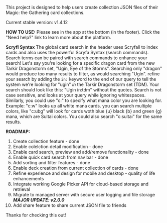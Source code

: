 This project is designed to help users create collection JSON files of their Magic: the Gathering card collections.

Current stable version: v1.4.12

**HOW TO USE:**
Please see in the app at the bottom (in the footer). Click the "Need help?" link to learn more about the platform.

**Scryfl Syntax**
The global card search in the header uses Scryfall to index cards and also uses the powerful Scryfa Syntax (search commands).
Search terms can be paired with search commands to enhance your search!
Let's say you're looking for a specific dragon card from the new Tarkir Dragonstorm set, "Ugin, Eye of the Storms".
Searching only "dragon" would produce too many results to filter, as would searching "Ugin".
refine your search by adding the `in:` keyword to the end of our query to tell the system we're looking for "ugin" *in* the Tarkir Dragonstorm set (TDM). Your search should look like this: "Ugin in:tdm" without the quotes.
Search is not case sensitive, and looks at your query while ignoring whitespaces.
Similarly, you could use "c:" to specify what mana color you are looking for. Example: "c:w" looks up all white mana cards. you can search multiple colors, like "c:ubg" will look for cards woth blue {u} black {b} and green {g} mana, which are Sultai colors. You could also search "c:sultai" for the same results.

**ROADMAP:**
1. Create collection feature - done
2. Enable colelction detail modification - done
3. Enable card search, preview and add/remove functionality - done
4. Enable quick card search from nav bar - done
5. Add sorting and filter features - done
6. Enable deck creation from current collection of cards - done
7. Refine experience and design for mobile and desktop - quality of life enhancements
8. Integrate working Google Picker API for cloud-based storage and retrieval
9. Migrate to managed server with secure user logging and file storage ***MAJOR UPDATE: v2.0.0***
10. Add share feature to share current JSON file to friends

Thanks for checking this out!
